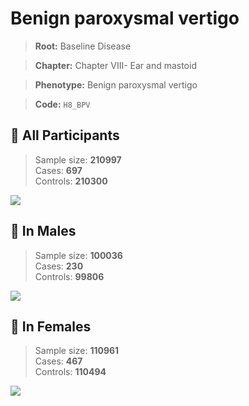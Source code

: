 # Benign paroxysmal vertigo

> **Root:** Baseline Disease  

> **Chapter:** Chapter VIII- Ear and mastoid  

> **Phenotype:** Benign paroxysmal vertigo  

> **Code:** `H8_BPV`

## 🧪 All Participants  
> Sample size: **210997**  
> Cases: **697**  
> Controls: **210300**
<img src="/Disease/Figures/ALL/Incidence/H8_BPV.png"/>
<CsvTable src="/Disease/Data/ALL/Incidence/COX_H8_BPV.csv" label="🔍 View full results" />

## 👨 In Males  
> Sample size: **100036**  
> Cases: **230**  
> Controls: **99806**
<img src="/Disease/Figures/Male/Incidence/H8_BPV.png"/>
<CsvTable src="/Disease/Data/Male/Incidence/COX_H8_BPV.csv" label="🔍 View full results" />

## 👩 In Females  
> Sample size: **110961**  
> Cases: **467**  
> Controls: **110494**
<img src="/Disease/Figures/Female/Incidence/H8_BPV.png"/>
<CsvTable src="/Disease/Data/Female/Incidence/COX_H8_BPV.csv" label="🔍 View full results" />
